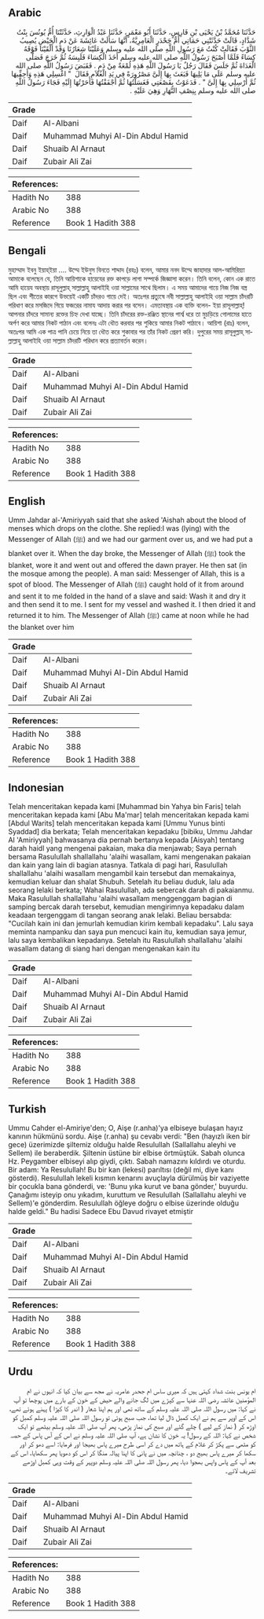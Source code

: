 ## Arabic


<div dir="rtl" lang="ar" style={{fontSize:'larger',backgroundColor:'#f8f9fa',padding:20}}>
حَدَّثَنَا مُحَمَّدُ بْنُ يَحْيَى بْنِ فَارِسٍ، حَدَّثَنَا أَبُو مَعْمَرٍ، حَدَّثَنَا عَبْدُ الْوَارِثِ، حَدَّثَتْنَا أُمُّ يُونُسَ بِنْتُ شَدَّادٍ، قَالَتْ حَدَّثَتْنِي حَمَاتِي أُمُّ جَحْدَرٍ الْعَامِرِيَّةُ، أَنَّهَا سَأَلَتْ عَائِشَةَ عَنْ دَمِ الْحَيْضِ يُصِيبُ الثَّوْبَ فَقَالَتْ كُنْتُ مَعَ رَسُولِ اللَّهِ صلى الله عليه وسلم وَعَلَيْنَا شِعَارُنَا وَقَدْ أَلْقَيْنَا فَوْقَهُ كِسَاءً فَلَمَّا أَصْبَحَ رَسُولُ اللَّهِ صلى الله عليه وسلم أَخَذَ الْكِسَاءَ فَلَبِسَهُ ثُمَّ خَرَجَ فَصَلَّى الْغَدَاةَ ثُمَّ جَلَسَ فَقَالَ رَجُلٌ يَا رَسُولَ اللَّهِ هَذِهِ لُمْعَةٌ مِنْ دَمٍ ‏.‏ فَقَبَضَ رَسُولُ اللَّهِ صلى الله عليه وسلم عَلَى مَا يَلِيهَا فَبَعَثَ بِهَا إِلَىَّ مَصْرُورَةً فِي يَدِ الْغُلاَمِ فَقَالَ ‏ "‏ اغْسِلِي هَذِهِ وَأَجِفِّيهَا ثُمَّ أَرْسِلِي بِهَا إِلَىَّ ‏"‏ ‏.‏ فَدَعَوْتُ بِقَصْعَتِي فَغَسَلْتُهَا ثُمَّ أَجْفَفْتُهَا فَأَحَرْتُهَا إِلَيْهِ فَجَاءَ رَسُولُ اللَّهِ صلى الله عليه وسلم بِنِصْفِ النَّهَارِ وَهِيَ عَلَيْهِ ‏.‏
</div>
<div style={{backgroundColor:'#f8f9fa',padding:20, marginBottom: 10}}><table> <thead> <tr> <th>Grade</th> <th></th> </tr> </thead> <tbody> <tr><td>Daif</td><td>Al-Albani</td></tr><tr><td>Daif</td><td>Muhammad Muhyi Al-Din Abdul Hamid</td></tr><tr><td>Daif</td><td>Shuaib Al Arnaut</td></tr><tr><td>Daif</td><td>Zubair Ali Zai</td></tr></tbody></table><table> <thead> <tr> <th>References:</th> <th></th> </tr> </thead> <tbody><tr><td>Hadith No</td><td>388</td></tr><tr><td>Arabic No</td><td>388</td></tr><tr><td>Reference</td><td>Book 1 Hadith 388</td></tr></tbody></table></div>

## Bengali


<div dir="ltr" lang="bn" style={{fontSize:'larger',backgroundColor:'#f8f9fa',padding:20}}>
মুহাম্মাদ ইবনু ইয়াহ্ইয়া .... উম্মে ইউনুস বিনতে শাদ্দাদ (রহঃ) বলেন, আমার ননদ উম্মে জাহাদার আল-আমিরিয়্যা আমাকে বলেছেন যে, তিনি আয়িশাকে হায়েযের রক্ত কাপড়ে লাগা সম্পর্কে জিজ্ঞাসা করেন। তিনি বলেন, কোন এক রাতে আমি হায়েয অবস্থায় রাসূলুল্লাহ্ সাল্লাল্লাহু আলাইহি ওয়া সাল্লামের সাথে ছিলাম। এ সময় আমাদের গায়ে নিজ নিজ বস্ত্র ছিল এবং শীতের কারগে উভয়েই একটি চাঁদরও গায়ে দেই। অতঃপর প্রত্যুষে নবী সাল্লাল্লাহু আলাইহি ওয়া সাল্লাম চাঁদরটি পরিধাণ করে মসজিদে গিয়ে ফজরের নামায আদায় করার পর বসেন। এমতাবস্থায় এক ব্যক্তি বলেন- ইয়া রাসূলাল্লাহ্! আপনার চাঁদরে সামান্য রক্তের চিহ্ন দেখা যাচ্ছে। তিনি চাঁদরের রক্ত-রঞ্জিত স্থানের পার্শ্ব ধরে তা মুচড়িয়ে গোলামের হাতে অর্পণ করে আমার নিকট পাঠান এবং বলেনঃ এটা ধৌত করবার পর শুকিয়ে আমার নিকট পাঠাবে। আয়িশা (রাঃ) বলেন, অতঃপর আমি এক পাত্র পানি চেয়ে নিয়ে তা ধৌত করে শুকাবার পর তাঁর নিকট প্রেরণ করি। দুপুরের সময় রাসূলুল্লাহ্ সাল্লাল্লাহু আলাইহি ওয়া সাল্লাম চাঁদরটি পরিধান করে প্রত্যাবর্তন করেন।
</div>
<div style={{backgroundColor:'#f8f9fa',padding:20, marginBottom: 10}}><table> <thead> <tr> <th>Grade</th> <th></th> </tr> </thead> <tbody> <tr><td>Daif</td><td>Al-Albani</td></tr><tr><td>Daif</td><td>Muhammad Muhyi Al-Din Abdul Hamid</td></tr><tr><td>Daif</td><td>Shuaib Al Arnaut</td></tr><tr><td>Daif</td><td>Zubair Ali Zai</td></tr></tbody></table><table> <thead> <tr> <th>References:</th> <th></th> </tr> </thead> <tbody><tr><td>Hadith No</td><td>388</td></tr><tr><td>Arabic No</td><td>388</td></tr><tr><td>Reference</td><td>Book 1 Hadith 388</td></tr></tbody></table></div>

## English


<div dir="ltr" lang="en" style={{fontSize:'larger',backgroundColor:'#f8f9fa',padding:20}}>
Umm Jahdar al-'Amiriyyah said that she asked 'Aishah about the blood of menses which drops on the clothe. She replied:I was (lying) with the Messenger of Allah (ﷺ) and we had our garment over us, and we had put a blanket over it. When the day broke, the Messenger of Allah (ﷺ) took the blanket, wore it and went out and offered the dawn prayer. He then sat (in the mosque among the people). A man said: Messenger of Allah, this is a spot of blood. The Messenger of Allah (ﷺ) caught hold of it from around and sent it to me folded in the hand of a slave and said: Wash it and dry it and then send it to me. I sent for my vessel and washed it. I then dried it and returned it to him. The Messenger of Allah (ﷺ) came at noon while he had the blanket over him
</div>
<div style={{backgroundColor:'#f8f9fa',padding:20, marginBottom: 10}}><table> <thead> <tr> <th>Grade</th> <th></th> </tr> </thead> <tbody> <tr><td>Daif</td><td>Al-Albani</td></tr><tr><td>Daif</td><td>Muhammad Muhyi Al-Din Abdul Hamid</td></tr><tr><td>Daif</td><td>Shuaib Al Arnaut</td></tr><tr><td>Daif</td><td>Zubair Ali Zai</td></tr></tbody></table><table> <thead> <tr> <th>References:</th> <th></th> </tr> </thead> <tbody><tr><td>Hadith No</td><td>388</td></tr><tr><td>Arabic No</td><td>388</td></tr><tr><td>Reference</td><td>Book 1 Hadith 388</td></tr></tbody></table></div>

## Indonesian


<div dir="ltr" lang="id" style={{fontSize:'larger',backgroundColor:'#f8f9fa',padding:20}}>
Telah menceritakan kepada kami [Muhammad bin Yahya bin Faris] telah menceritakan kepada kami [Abu Ma'mar] telah menceritakan kepada kami [Abdul Warits] telah menceritakan kepada kami [Ummu Yunus binti Syaddad] dia berkata; Telah menceritakan kepadaku [bibiku, Ummu Jahdar Al 'Amiriyyah] bahwasanya dia pernah bertanya kepada [Aisyah] tentang darah haidl yang mengenai pakaian, maka dia menjawab; Saya pernah bersama Rasulullah shallallahu 'alaihi wasallam, kami mengenakan pakaian dan kain yang lain di bagian atasnya. Tatkala di pagi hari, Rasulullah shallallahu 'alaihi wasallam mengambil kain tersebut dan memakainya, kemudian keluar dan shalat Shubuh. Setelah itu beliau duduk, lalu ada seorang lelaki berkata; Wahai Rasulullah, ada sebercak darah di pakaianmu. Maka Rasulullah shallallahu 'alaihi wasallam menggenggam bagian di samping bercak darah tersebut, kemudian mengirimnya kepadaku dalam keadaan tergenggam di tangan seorang anak lelaki. Beliau bersabda: "Cucilah kain ini dan jemurlah kemudian kirim kembali kepadaku". Lalu saya meminta nampanku dan saya pun mencuci kain itu, kemudian saya jemur, lalu saya kembalikan kepadanya. Setelah itu Rasulullah shallallahu 'alaihi wasallam datang di siang hari dengan mengenakan kain itu
</div>
<div style={{backgroundColor:'#f8f9fa',padding:20, marginBottom: 10}}><table> <thead> <tr> <th>Grade</th> <th></th> </tr> </thead> <tbody> <tr><td>Daif</td><td>Al-Albani</td></tr><tr><td>Daif</td><td>Muhammad Muhyi Al-Din Abdul Hamid</td></tr><tr><td>Daif</td><td>Shuaib Al Arnaut</td></tr><tr><td>Daif</td><td>Zubair Ali Zai</td></tr></tbody></table><table> <thead> <tr> <th>References:</th> <th></th> </tr> </thead> <tbody><tr><td>Hadith No</td><td>388</td></tr><tr><td>Arabic No</td><td>388</td></tr><tr><td>Reference</td><td>Book 1 Hadith 388</td></tr></tbody></table></div>

## Turkish


<div dir="ltr" lang="tr" style={{fontSize:'larger',backgroundColor:'#f8f9fa',padding:20}}>
Ummu Cahder el-Amiriye'den; O, Aişe (r.anha)'ya elbiseye bulaşan hayız kanının hükmünü sordu. Aişe (r.anha) şu cevabı verdi: "Ben (hayızlı iken bir gece) üzerimizde şiltemiz olduğu halde Resulullah (Sallallahu aleyhi ve Sellem) ile beraberdik. Şiltenin üstüne bir elbise örtmüştük. Sabah olunca Hz. Peygamber elbiseyi alıp giydi, çıktı. Sabah namazını kıldırdı ve oturdu. Bir adam: Ya Resulullah! Bu bir kan (lekesi) parıltısı (değil mi, diye kanı gösterdi). Resulullah lekeli kısmın kenarını avuçlayla dürülmüş bir vaziyette bir çocukla bana gönderdi, ve: 'Bunu yıka kurut ve bana gönder,' buyurdu. Çanağımı isteyip onu yıkadım, kuruttum ve Resulullah (Sallallahu aleyhi ve Sellem)'e gönderdim. Resulullah öğleye doğru o elbise üzerinde olduğu halde geldi." Bu hadisi Sadece Ebu Davud rivayet etmiştir
</div>
<div style={{backgroundColor:'#f8f9fa',padding:20, marginBottom: 10}}><table> <thead> <tr> <th>Grade</th> <th></th> </tr> </thead> <tbody> <tr><td>Daif</td><td>Al-Albani</td></tr><tr><td>Daif</td><td>Muhammad Muhyi Al-Din Abdul Hamid</td></tr><tr><td>Daif</td><td>Shuaib Al Arnaut</td></tr><tr><td>Daif</td><td>Zubair Ali Zai</td></tr></tbody></table><table> <thead> <tr> <th>References:</th> <th></th> </tr> </thead> <tbody><tr><td>Hadith No</td><td>388</td></tr><tr><td>Arabic No</td><td>388</td></tr><tr><td>Reference</td><td>Book 1 Hadith 388</td></tr></tbody></table></div>

## Urdu


<div dir="rtl" lang="ur" style={{fontSize:'larger',backgroundColor:'#f8f9fa',padding:20}}>
ام یونس بنت شداد کہتی ہیں کہ میری ساس ام جحدر عامریہ نے مجھ سے بیان کیا کہ انہوں نے ام المؤمنین عائشہ رضی اللہ عنہا سے کپڑے میں لگ جانے والے حیض کے خون کے بارے میں پوچھا تو آپ نے کہا: میں رسول اللہ صلی اللہ علیہ وسلم کے ساتھ تھی اور ہم اپنا شعار ( اندر کا کپڑا ) پہنے ہوئے تھے، اس کے اوپر سے ہم نے ایک کمبل ڈال لیا تھا، جب صبح ہوئی تو رسول اللہ صلی اللہ علیہ وسلم کمبل کو اوڑھ کر ( نماز کے لیے ) چلے گئے اور صبح کی نماز پڑھی، پھر آپ صلی اللہ علیہ وسلم بیٹھے تو ایک شخص نے کہا: اللہ کے رسول! یہ خون کا نشان ہے، آپ صلی اللہ علیہ وسلم نے اس کے آس پاس کے حصہ کو مٹھی سے پکڑ کر غلام کے ہاتھ میں دے کر اسی طرح میرے پاس بھیجا اور فرمایا: اسے دھو کر اور سکھا کر میرے پاس بھیج دو ، چنانچہ میں نے پانی کا اپنا پیالہ منگا کر اس کو دھویا پھر سکھایا، اس کے بعد آپ کے پاس واپس بھجوا دیا، پھر رسول اللہ صلی اللہ علیہ وسلم دوپہر کے وقت وہی کمبل اوڑھے تشریف لائے۔
</div>
<div style={{backgroundColor:'#f8f9fa',padding:20, marginBottom: 10}}><table> <thead> <tr> <th>Grade</th> <th></th> </tr> </thead> <tbody> <tr><td>Daif</td><td>Al-Albani</td></tr><tr><td>Daif</td><td>Muhammad Muhyi Al-Din Abdul Hamid</td></tr><tr><td>Daif</td><td>Shuaib Al Arnaut</td></tr><tr><td>Daif</td><td>Zubair Ali Zai</td></tr></tbody></table><table> <thead> <tr> <th>References:</th> <th></th> </tr> </thead> <tbody><tr><td>Hadith No</td><td>388</td></tr><tr><td>Arabic No</td><td>388</td></tr><tr><td>Reference</td><td>Book 1 Hadith 388</td></tr></tbody></table></div>